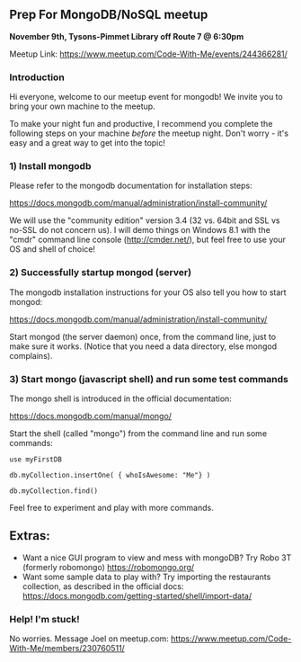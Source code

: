## Prep For MongoDB/NoSQL meetup

**November 9th, Tysons-Pimmet Library off Route 7 @ 6:30pm**

Meetup Link: https://www.meetup.com/Code-With-Me/events/244366281/



### Introduction

Hi everyone, welcome to our meetup event for mongodb! We invite you to bring your own machine to the meetup. 

To make your night fun and productive, I recommend you complete the following steps on your machine *before* the meetup night. Don't worry - it's easy and a great way to get into the topic! 



### 1) Install mongodb 

Please refer to the mongodb documentation for installation steps:

https://docs.mongodb.com/manual/administration/install-community/

We will use the "community edition" version 3.4 (32 vs. 64bit and SSL vs no-SSL do not concern us). I will demo things on Windows 8.1 with the "cmdr" command line console (http://cmder.net/), but feel free to use your OS and shell of choice!



### 2) Successfully startup mongod (server)

The mongodb installation instructions for your OS also tell you how to start mongod:

https://docs.mongodb.com/manual/administration/install-community/

Start mongod (the server daemon) once, from the command line, just to make sure it works. (Notice that you need a data directory, else mongod complains).



### 3) Start mongo (javascript shell) and run some test commands

The mongo shell is introduced in the official documentation:

https://docs.mongodb.com/manual/mongo/

Start the shell (called "mongo") from the command line and run some commands:

`use myFirstDB`

`db.myCollection.insertOne( { whoIsAwesome: "Me"} )`

`db.myCollection.find()`

Feel free to experiment and play with more commands.  



## Extras:

- Want a nice GUI program to view and mess with mongoDB? Try Robo 3T (formerly robomongo) https://robomongo.org/
- Want some sample data to play with? Try importing the restaurants collection, as described in the official docs: https://docs.mongodb.com/getting-started/shell/import-data/



### Help! I'm stuck!

No worries. Message Joel on meetup.com: https://www.meetup.com/Code-With-Me/members/230760511/
